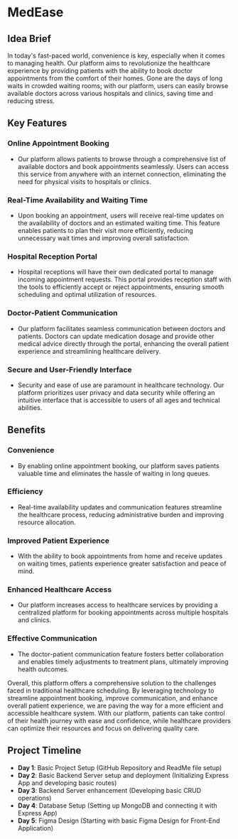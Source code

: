 # MedEase

## Idea Brief

In today's fast-paced world, convenience is key, especially when it comes to managing health. Our platform aims to revolutionize the healthcare experience by providing patients with the ability to book doctor appointments from the comfort of their homes. Gone are the days of long waits in crowded waiting rooms; with our platform, users can easily browse available doctors across various hospitals and clinics, saving time and reducing stress.

## Key Features

### Online Appointment Booking
- Our platform allows patients to browse through a comprehensive list of available doctors and book appointments seamlessly. Users can access this service from anywhere with an internet connection, eliminating the need for physical visits to hospitals or clinics.

### Real-Time Availability and Waiting Time
- Upon booking an appointment, users will receive real-time updates on the availability of doctors and an estimated waiting time. This feature enables patients to plan their visit more efficiently, reducing unnecessary wait times and improving overall satisfaction.

### Hospital Reception Portal
- Hospital receptions will have their own dedicated portal to manage incoming appointment requests. This portal provides reception staff with the tools to efficiently accept or reject appointments, ensuring smooth scheduling and optimal utilization of resources.

### Doctor-Patient Communication
- Our platform facilitates seamless communication between doctors and patients. Doctors can update medication dosage and provide other medical advice directly through the portal, enhancing the overall patient experience and streamlining healthcare delivery.

### Secure and User-Friendly Interface
- Security and ease of use are paramount in healthcare technology. Our platform prioritizes user privacy and data security while offering an intuitive interface that is accessible to users of all ages and technical abilities.

## Benefits

### Convenience
- By enabling online appointment booking, our platform saves patients valuable time and eliminates the hassle of waiting in long queues.

### Efficiency
- Real-time availability updates and communication features streamline the healthcare process, reducing administrative burden and improving resource allocation.

### Improved Patient Experience
- With the ability to book appointments from home and receive updates on waiting times, patients experience greater satisfaction and peace of mind.

### Enhanced Healthcare Access
- Our platform increases access to healthcare services by providing a centralized platform for booking appointments across multiple hospitals and clinics.

### Effective Communication
- The doctor-patient communication feature fosters better collaboration and enables timely adjustments to treatment plans, ultimately improving health outcomes.

Overall, this platform offers a comprehensive solution to the challenges faced in traditional healthcare scheduling. By leveraging technology to streamline appointment booking, improve communication, and enhance overall patient experience, we are paving the way for a more efficient and accessible healthcare system. With our platform, patients can take control of their health journey with ease and confidence, while healthcare providers can optimize their resources and focus on delivering quality care.

## Project Timeline

- **Day 1**: Basic Project Setup (GitHub Repository and ReadMe file setup)
- **Day 2**: Basic Backend Server setup and deployment (Initializing Express App and developing basic routes)
- **Day 3**: Backend Server enhancement (Developing basic CRUD operations)
- **Day 4**: Database Setup (Setting up MongoDB and connecting it with Express App)
- **Day 5**: Figma Design (Starting with basic Figma Design for Front-End Application)
